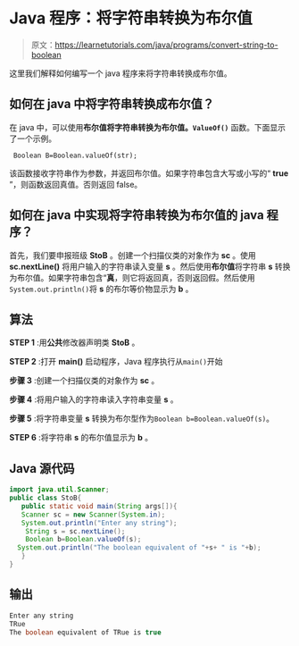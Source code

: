# Java 程序：将字符串转换为布尔值

> 原文：<https://learnetutorials.com/java/programs/convert-string-to-boolean>

这里我们解释如何编写一个 java 程序来将字符串转换成布尔值。

## 如何在 java 中将字符串转换成布尔值？

在 java 中，可以使用**布尔值将字符串转换为布尔值。`ValueOf()`** 函数。下面显示了一个示例。

` Boolean B=Boolean.valueOf(str);`

该函数接收字符串作为参数，并返回布尔值。如果字符串包含大写或小写的“ **true** ”，则函数返回真值。否则返回 false。

## 如何在 java 中实现将字符串转换为布尔值的 java 程序？

首先，我们要申报班级 **StoB** 。创建一个扫描仪类的对象作为 **sc** 。使用 **sc.nextLine()** 将用户输入的字符串读入变量 **s** 。然后使用**布尔值**将字符串 **s** 转换为布尔值。如果字符串包含“**真**，则它将返回真，否则返回假。然后使用`System.out.println()`将 **s** 的布尔等价物显示为 **b** 。

## 算法

**STEP 1** :用**公共**修改器声明类 **StoB** 。

**STEP 2** :打开 **main()** 启动程序，Java 程序执行从`main()`开始

**步骤 3** :创建一个扫描仪类的对象作为 **sc** 。

**步骤 4** :将用户输入的字符串读入字符串变量 **s** 。

**步骤 5** :将字符串变量 **s** 转换为布尔型作为`Boolean b=Boolean.valueOf(s)`。

**STEP 6** :将字符串 **s** 的布尔值显示为 **b** 。

## Java 源代码

```java
import java.util.Scanner;
public class StoB{  
   public static void main(String args[]){  
   Scanner sc = new Scanner(System.in);
   System.out.println("Enter any string");
    String s = sc.nextLine(); 
    Boolean b=Boolean.valueOf(s);   
  System.out.println("The boolean equivalent of "+s+ " is "+b);  
   }
}

```

## 输出

```java
Enter any string
TRue
The boolean equivalent of TRue is true
```